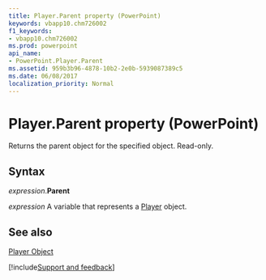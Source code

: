 ```yaml
---
title: Player.Parent property (PowerPoint)
keywords: vbapp10.chm726002
f1_keywords:
- vbapp10.chm726002
ms.prod: powerpoint
api_name:
- PowerPoint.Player.Parent
ms.assetid: 959b3b96-4878-10b2-2e0b-5939087389c5
ms.date: 06/08/2017
localization_priority: Normal
---
```



# Player.Parent property (PowerPoint)

Returns the parent object for the specified object. Read-only.


## Syntax

_expression_.**Parent**

_expression_ A variable that represents a [Player](PowerPoint.Player.md) object.


## See also


[Player Object](PowerPoint.Player.md)

[!include[Support and feedback](~/includes/feedback-boilerplate.md)]